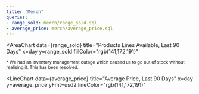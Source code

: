 ```yaml
---
title: "Merch"
queries:
- range_sold: merch/range_sold.sql
- average_price: merch/average_price.sql
---
```




<AreaChart
  data={range_sold}
  title="Products Lines Available, Last 90 Days"
  x=day
  y=range_sold
  fillColor="rgb(141,172,191)"
>
<ReferenceArea xMin='2021-11-16' xMax='2021-11-20' label='IMS Outage*' color=red/>
</AreaChart>

<small>

\* We had an inventory management outage which caused us to go out of stock without realising it. This has been resolved.
</small>

<LineChart
  data={average_price}
  title="Average Price, Last 90 Days"
  x=day
  y=average_price
  yFmt=usd2
  lineColor="rgb(141,172,191)"
>
<ReferenceArea xMin='2021-11-16' xMax='2021-11-20' label='IMS Outage*' color=red/>
</LineChart>

